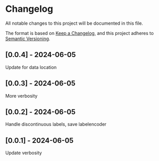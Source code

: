 # Changelog
All notable changes to this project will be documented in this file.

The format is based on [Keep a Changelog](https://keepachangelog.com/en/1.0.0/),
and this project adheres to [Semantic Versioning](https://semver.org/spec/v2.0.0.html).

## [0.0.4] - 2024-06-05
Update for data location

## [0.0.3] - 2024-06-05
More verbosity

## [0.0.2] - 2024-06-05
Handle discontinuous labels, save labelencoder

## [0.0.1] - 2024-06-05
Update verbosity
